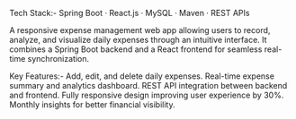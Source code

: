 Tech Stack:- Spring Boot · React.js · MySQL · Maven · REST APIs

A responsive expense management web app allowing users to record, analyze, and visualize daily expenses through an intuitive interface.
It combines a Spring Boot backend and a React frontend for seamless real-time synchronization.

Key Features:-
Add, edit, and delete daily expenses.
Real-time expense summary and analytics dashboard.
REST API integration between backend and frontend.
Fully responsive design improving user experience by 30%.
Monthly insights for better financial visibility.
